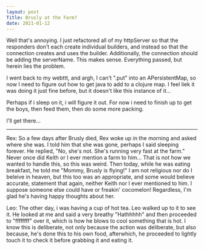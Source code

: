 ```yaml
---
layout: post
Title: Brusly at the Farm?
date: 2021-01-12
---
```


Well that's annoying.  I just refactored all of my httpServer so that
the responders don't each create individual builders, and instead so that the 
connection creates and uses the builder.  Additionally, the connection should be adding
  the serverName.  This makes sense.  Everything passed, but herein lies the problem.

I went back to my webttt, and argh, I can't ".put" into an APersistentMap, so
now I need to figure out how to get java to add to a clojure map.  I feel liek it was doing it just fine
before, but it doesn't like this instance of it...

Perhaps if i sleep on it, i will figure it out.  For now i need to finish up to get
the boys, then feed them, then do some more packing.  

I'll get there...

***
Rex:
So a few days after Brusly died, Rex woke up in the morning and asked
where she was.  I told him that she was gone, perhaps I said sleeping forever.
He replied, "No, she's not.  She's running very fast at the farm."
Never once did Keith or I ever mention a farm to him...  That is not how we
wanted to handle this, so this was weird.  Then today, while he was eating breakfast,
he told me "Mommy, Brusly is flying!"  I am not religious nor do I beleive in heaven, but
this too was an appropriate, and some would believe accurate, statement that again,
neither Keith nor I ever mentioned to him.  I suppose someone else could have or freakin' cocomelon!
Regardless, I'm glad he's having happy thoughts about her.  

Leo:
The other day, i was having a cup of hot tea.  Leo walked up to it to see it.
He looked at me and said a very breathy "Hathhhhh" and then proceeded
to "ffffffff" over it, which is how he blows to cool something that is hot.
I know this is deliberate, not only because the action was deliberate,
but also because, he's done this to his own food, afterwhich, he proceeded
to lightly touch it to check it before grabbing it and eating it.